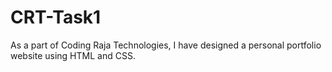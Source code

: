 # CRT-Task1

As a part of Coding Raja Technologies, I have designed a personal portfolio website using HTML and CSS.
